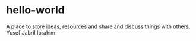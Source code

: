 # hello-world
A place to store ideas, resources and share and discuss things with others.
Yusef Jabril Ibrahim
